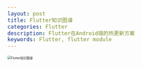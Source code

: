 ```yaml
---
layout: post
title: Flutter知识图谱
categories: Flutter
description: Flutter在Android端的热更新方案
keywords: Flutter, flutter module
---
```




<img src="/assets/images/flutter-atlas.jgp" alt="Flutter知识图谱" style="zoom:50%;" />

